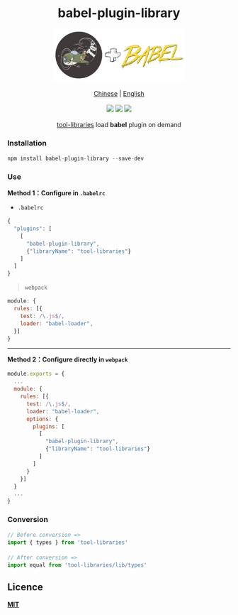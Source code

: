 <h1 align="center">babel-plugin-library</h1>
<div align="center">
  <img width="300" src="https://raw.githubusercontent.com/AaronBank/static-files/master/images/tool-babel.jpg" alt="babel-plugin-library">
</div>

<div align="center">
  <br />
  <a href="https://github.com/AaronBank/babel-plugin-library/blob/master/README.ZH.md">Chinese</a> | 
  <a href="https://github.com/AaronBank/babel-plugin-library">English</a>
  <br /><br />
  <img src="https://img.shields.io/badge/license-MIT-green.svg"/> 
  <img src="https://img.shields.io/badge/npm-v6.5.0-blue.svg"/> 
  <img src="https://img.shields.io/badge/Version-1.0.0-brightgreen.svg"/>
</div>
<br/>

<div align="center">
  <a href="https://github.com/AaronBank/tool-libraries">tool-libraries</a>
  load <b>babel</b> plugin on demand
</div>

### Installation

```javascript
npm install babel-plugin-library --save-dev
```

### Use

**Method 1：Configure in `.babelrc`**

- `.babelrc`

```javascript
{
  "plugins": [
    [
      "babel-plugin-library",
      {"libraryName": "tool-libraries"}
    ]
  ]
}
```

> `webpack`

```javascript
module: {
  rules: [{
    test: /\.js$/,
    loader: "babel-loader",
  }]
}
```

---

**Method 2：Configure directly in `webpack`**

```javascript
module.exports = {
  ...
  module: {
    rules: [{
      test: /\.js$/,
      loader: "babel-loader",
      options: {
        plugins: [
          [
            "babel-plugin-library",
            {"libraryName": "tool-libraries"}
          ]
        ]
      }
    }]
  }
  ...
}
```

### Conversion

```javascript
// Before conversion =>
import { types } from 'tool-libraries'

// After conversion =>
import equal from 'tool-libraries/lib/types'
```

## Licence ##
**[MIT](https://github.com/AaronBank/babel-plugin-library/blob/master/LICENSE)**